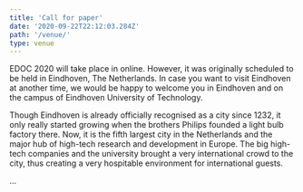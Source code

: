 ```yaml
---
title: 'Call for paper'
date: '2020-09-22T22:12:03.284Z'
path: '/venue/'
type: venue
---
```


EDOC 2020 will take place in online. However, it was originally scheduled to be held in Eindhoven, The Netherlands. In case you want to visit Eindhoven at another time, we would be happy to welcome you in Eindhoven and on the campus of Eindhoven University of Technology.

Though Eindhoven is already officially recognised as a city since 1232, it only really started growing when the brothers Philips founded a light bulb factory there. Now, it is the fifth largest city in the Netherlands and the major hub of high-tech research and development in Europe. The big high-tech companies and the university brought a very international crowd to the city, thus creating a very hospitable environment for international guests.

...